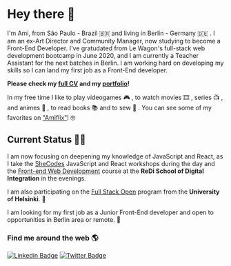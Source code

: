 # Hey there 👋

I'm Ami, from São Paulo - Brazil 🇧🇷 and living in Berlin - Germany 🇩🇪 . I am an ex-Art Director and Community Manager, now studying to become a Front-End Developer. I've gratudated from Le Wagon's full-stack web development bootcamp in June 2020, and I am currently a Teacher Assistant for the next batches in Berlin. I am working hard on developing my skills so I can land my first job as a Front-End developer.

**Please check my [full CV](https://ami-onodera.github.io/resume/resume.html) and my [portfolio](https://ami-onodera.github.io/resume/portfolio.html)!**

In my free time I like to play videogames 🎮 , to watch movies 🎞️ , series 📺 , and animes 🌸 , to read books 📚 and to sew 👗 . You can see some of my favorites on ["Amiflix"](https://amiflix.vercel.app)! 🤓

## Current Status 👩‍💻
I am now focusing on deepening my knowledge of JavaScript and React, as I take the [SheCodes](https://www.shecodes.io/certificates/2714975085b0a1541b7aa4db7bebb93d) JavaScript and React workshops during the day and the [Front-end Web Development](https://www.redi-school.org/berlin-career-program) course at the **ReDi School of Digital Integration** in the evenings.

I am also participating on the [Full Stack Open](https://github.com/ami-onodera/full-stack-open-2020) program from the **University of Helsinki**. 🎯


I am looking for my first job as a Junior Front-End developer and open to opportunities in Berlin area or remote. 🙌

### Find me around the web 🌎

[![Linkedin Badge](https://img.shields.io/badge/-LinkedIn-blue?style=flat-square&logo=Linkedin&logoColor=white&link=https://www.linkedin.com/in/felipefialho)](https://www.linkedin.com/in/amionodera)
[![Twitter Badge](https://img.shields.io/badge/-Twitter-1ca0f1?style=flat-square&labelColor=1ca0f1&logo=twitter&logoColor=white&link=https://twitter.com/ami_sama)](https://twitter.com/ami_sama)
